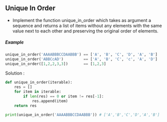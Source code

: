 ## Unique In Order

- Implement the function unique_in_order which takes as argument a sequence and returns a list of items without any elements with the same value next to each other and preserving the original order of elements.

##### Example

```python
unique_in_order('AAAABBBCCDAABBB') == ['A', 'B', 'C', 'D', 'A', 'B']
unique_in_order('ABBCcAD')         == ['A', 'B', 'C', 'c', 'A', 'D']
unique_in_order([1,2,2,3,3])       == [1,2,3]
```


Solution :

```python
def unique_in_order(iterable):
    res = []
    for item in iterable:
        if len(res) == 0 or item != res[-1]:
            res.append(item)
    return res

print(unique_in_order('AAAABBBCCDAABBB')) # ['A','B','C','D','A','B']
```
 